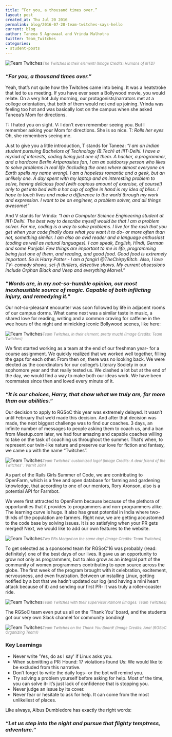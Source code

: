 ```yaml
---
title: “For you, a thousand times over.”
layout: post
created_at: Thu Jul 20 2016
permalink: blog/2016-07-20-team-twitches-says-hello
current: blog
author: Taneea S Agrawaal and Vrinda Malhotra
twitter: Team_Twitches
categories:
- student-posts
---
```


![Team Twitches](/img/blog/2016/team_twitches.png)<font color="grey"><small><i>The Twitches in their element! (Image Credits: Humans of IIITD)</i></small></font>
### *“For you, a thousand times over.”*

Yeah, that’s not quite how the Twitches came into being. It was a heatstroke that led to us meeting. If you have ever seen a Bollywood movie, you would relate. On a very hot July morning, our protagonists/narrators met at a college orientation, that both of them would not end up joining. Vrinda was feeling too hot and was basically lost on the campus when she asked Taneea’s Mom for directions.

T: I hated you on sight.
V: I don’t even remember seeing you. But I remember asking your Mom for directions. She is so nice.
T: *Rolls her eyes* Oh, she remembers seeing me.

Just to give you a little introduction, T stands for Taneea:
*“I am an Indian student pursuing Bachelors of Technology (B.Tech) at IIIT-Delhi. I have a myriad of interests, coding being just one of them. A hacker, a programmer, and a hardcore Berlin Artparasites fan, I am an outdoorsy person who likes to solve problems in real life (including the ones where almost everyone on Earth spells my name wrong). I am a hopeless romantic and a geek, but an unlikely one. A day spent with my laptop and an interesting problem to solve, having delicious food (with copious amount of exercise, of course!) only to get into bed with a hot cup of coffee in hand is my idea of bliss. I hope to touch lives and make a difference to the world through my work and expression. I want to be an engineer, a problem solver, and all things awesome!”*

And V stands for Vrinda:
*“I am a Computer Science Engineering student at IIIT-Delhi. The best way to describe myself would be that I am a problem solver. For me, coding is a way to solve problems. I live for the rush that you get when your code finally does what you want it to do- or more often than not, something similar. I am also an avid reader and a language enthusiast (coding as well as natural languages). I can speak, English, Hindi, German and some Punjabi. Few things are important to me in life, programming being just one of them, and reading, and good food. Good food is extremely important. So is Harry Potter - I am a fangirl @TheChirpyBitch. Also, I love TV- comedy shows, sci-fi thrillers, detective shows. My current obsessions include Orphan Black and Veep and everything Marvel.”*

### *"Words are, in my not-so-humble opinion, our most inexhaustible source of magic. Capable of both inflicting injury, and remedying it."*

Our not-so-pleasant encounter was soon followed by life in adjacent rooms of our campus dorms. What came next was a similar taste in music, a shared love for reading, writing and a common craving for caffeine in the wee hours of the night and mimicking iconic Bollywood scenes, like here:

![Team Twitches](/img/blog/2016/twitches_in_a_scene.jpg)<font color="grey"><small><i>Team Twitches, in their element, pretty much! (Image Credits: Team Twitches)</i></small></font>

We first started working as a team at the end of our freshman year- for a course assignment. We quickly realized that we worked well together, filling the gaps for each other. From then on, there was no looking back. We were elected as the coordinators for our college’s Literary Society in our sophomore year and that really tested us. We clashed a lot but at the end of the day, we would find a way to make both our ideas work. We have been roommates since then and loved every minute of it.

### *“It is our choices, Harry, that show what we truly are, far more than our abilities.”*

Our decision to apply to RGSoC this year was extremely delayed. It wasn’t until February that we’d made this decision. And after that decision was made, the next biggest challenge was to find our coaches. 3 days, an infinite number of messages to people asking them to coach us, and a ban from Meetup.com later, we had four amazing and capable coaches willing to take on the task of coaching us throughout the summer. That’s when, to represent our twin-like nature and preserve our love for fiction and fantasy, we came up with the name “Twitches”.

![Team Twitches](/img/blog/2016/twitches_logo.jpg)<font color="grey"><small><i>Team Twitches' customized logo! (Image Credits: A dear friend of the Twitches' : Varnit Jain)</i></small></font>

As part of the Rails Girls Summer of Code, we are contributing to OpenFarm, which is a free and open database for farming and gardening knowledge, that according to one of our mentors, Rory Aronson, also is a potential API for Farmbot. 

We were first attracted to OpenFarm because because of the plethora of opportunities that it provides to programmers and non-programmers alike. The learning curve is huge. It also has great potential in India where two-thirds of the population are farmers. Right now, we are getting accustomed to the code base by solving issues. It is so satisfying when your PR gets merged! Next, we would like to add our own features to the website.

![Team Twitches](/img/blog/2016/twitches_pr.jpg)<font color="grey"><small><i>Two PRs Merged on the same day! (Image Credits: Team Twitches)</i></small></font>

To get selected as a sponsored team for RGSoC’16 was probably (read: definitely) one of the best days of our lives. It gave us an opportunity to grow not only as programmers, but to also grow as an integral part of the community of women programmers contributing to open source across the globe. The first week of the program brought with it celebration, excitement, nervousness, and even frustration. Between uninstalling Linux, getting notified by a bot that we hadn’t updated our log (and having a mini heart attack because of it) and sending our first PR- it was truly a roller-coaster ride.

![Team Twitches](/img/blog/2016/twitches_with_ramon.png)<font color="grey"><small><i>Team Twitches with their supervisor Ramon! (Images: Team Twitches)</i></small></font>

The RGSoC team even put us all on the ‘Thank You’ board, and the students got our very own Slack channel for community bonding!

![Team Twitches](/img/blog/2016/thank_you_board.jpg)<font color="grey"><small><i>Team Twitches on the Thank You Board! (Image Credits: Ana! (RGSoC Organizing Team))</i></small></font>

### Key Learnings
* Never write 'Yes, do as I say' if Linux asks you.
* When submitting a PR:
  Hound: 17 violations found
  Us: We would like to be excluded from this narrative.
* Don’t forget to write the daily logs- or the bot will remind you.
* Try solving a problem yourself before asking for help. Most of the time, you can solve it- it’s just lack of confidence that is stopping you.
* Never judge an issue by its cover.
* Never fear or hesitate to ask for help. It can come from the most unlikeliest of places.

Like always, Albus Dumbledore has exactly the right words:

### *“Let us step into the night and pursue that flighty temptress, adventure.”*